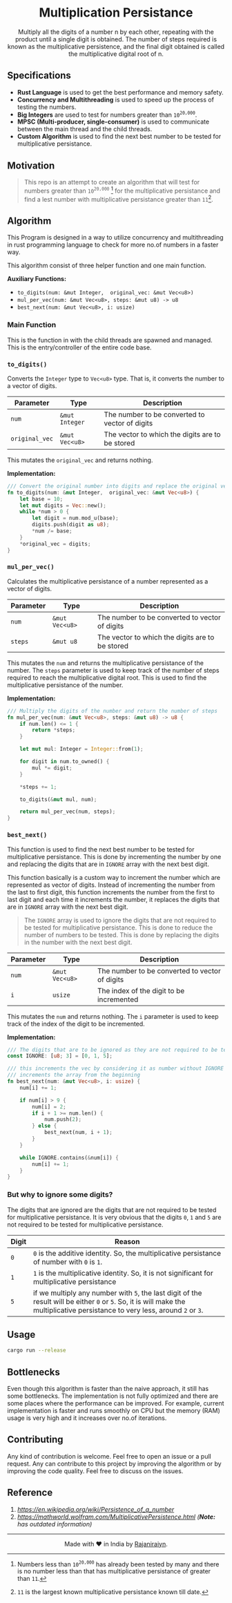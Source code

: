 <div align="center">

# Multiplication Persistance

Multiply all the digits of a number n by each other, repeating with the product until a single digit is obtained. The number of steps required is known as the multiplicative persistence, and the final digit obtained is called the multiplicative digital root of n.

</div>

## Specifications

- **Rust Language** is used to get the best performance and memory safety.
- **Concurrency and Multithreading** is used to speed up the process of testing the numbers.
- **Big Integers** are used to test for numbers greater than `10`<sup>`20,000`</sup>.
- **MPSC (Multi-producer, single-consumer)** is used to communicate between the main thread and the child threads.
- **Custom Algorithm** is used to find the next best number to be tested for multiplicative persistance.

## Motivation

> This repo is an attempt to create an algorithm that will test for numbers greater than `10`<sup>`20,000`</sup> [^1] for the multiplicative persistance and find a lest number with multiplicative persistance greater than `11`[^2].

[^1]: Numbers less than `10`<sup>`20,000`</sup> has already been tested by many and there is no number less than that has multiplicative persistance of greater than `11`.
[^2]: `11` is the largest known multiplicative persistance known till date.

## Algorithm

This Program is designed in a way to utilize concurrency and multithreading in rust programming language to check for more no.of numbers in a faster way.

This algorithm consist of three helper function and one main function.

**Auxiliary Functions:**

- `to_digits(num: &mut Integer,  original_vec: &mut Vec<u8>)`
- `mul_per_vec(num: &mut Vec<u8>, steps: &mut u8) -> u8`
- `best_next(num: &mut Vec<u8>, i: usize)`

### Main Function

This is the function in with the child threads are spawned and managed. This is the entry/controller of the entire code base.

### `to_digits()`

Converts the `Integer` type to `Vec<u8>` type. That is, it converts the number to a vector of digits.

| Parameter      | Type           | Description                                     |
| -------------- | -------------- | ----------------------------------------------- |
| `num`          | `&mut Integer` | The number to be converted to vector of digits  |
| `original_vec` | `&mut Vec<u8>` | The vector to which the digits are to be stored |

This mutates the `original_vec` and returns nothing.

**Implementation:**

```rs
/// Convert the original number into digits and replace the original vec with new one
fn to_digits(num: &mut Integer,  original_vec: &mut Vec<u8>) {
    let base = 10;
    let mut digits = Vec::new();
    while *num > 0 {
        let digit = num.mod_u(base);
        digits.push(digit as u8);
        *num /= base;
    }
    *original_vec = digits;
}
```

### `mul_per_vec()`

Calculates the multiplicative persistance of a number represented as a vector of digits.

| Parameter | Type           | Description                                     |
| --------- | -------------- | ----------------------------------------------- |
| `num`     | `&mut Vec<u8>` | The number to be converted to vector of digits  |
| `steps`   | `&mut u8`      | The vector to which the digits are to be stored |

This mutates the `num` and returns the multiplicative persistance of the number. The `steps` parameter is used to keep track of the number of steps required to reach the multiplicative digital root. This is used to find the multiplicative persistance of the number.

**Implementation:**

```rs
/// Multiply the digits of the number and return the number of steps
fn mul_per_vec(num: &mut Vec<u8>, steps: &mut u8) -> u8 {
    if num.len() <= 1 {
        return *steps;
    }

    let mut mul: Integer = Integer::from(1);

    for digit in num.to_owned() {
        mul *= digit;
    }

    *steps += 1;

    to_digits(&mut mul, num);

    return mul_per_vec(num, steps);
}
```

### `best_next()`

This function is used to find the next best number to be tested for multiplicative persistance. This is done by incrementing the number by one and replacing the digits that are in `IGNORE` array with the next best digit.

This function basically is a custom way to increment the number which are represented as vector of digits. Instead of incrementing the number from the last to first digit, this function increments the number from the first to last digit and each time it increments the number, it replaces the digits that are in `IGNORE` array with the next best digit.

> The `IGNORE` array is used to ignore the digits that are not required to be tested for multiplicative persistance. This is done to reduce the number of numbers to be tested. This is done by replacing the digits in the number with the next best digit.

| Parameter | Type           | Description                                    |
| --------- | -------------- | ---------------------------------------------- |
| `num`     | `&mut Vec<u8>` | The number to be converted to vector of digits |
| `i`       | `usize`        | The index of the digit to be incremented       |

This mutates the `num` and returns nothing. The `i` parameter is used to keep track of the index of the digit to be incremented.

**Implementation:**

```rs
/// The digits that are to be ignored as they are not required to be tested
const IGNORE: [u8; 3] = [0, 1, 5];

/// this increments the vec by considering it as number without IGNORE
/// increments the array from the beginning
fn best_next(num: &mut Vec<u8>, i: usize) {
    num[i] += 1;

    if num[i] > 9 {
        num[i] = 2;
        if i + 1 >= num.len() {
            num.push(2);
        } else {
            best_next(num, i + 1);
        }
    }

    while IGNORE.contains(&num[i]) {
        num[i] += 1;
    }
}
```

### But why to ignore some digits?

The digits that are ignored are the digits that are not required to be tested for multiplicative persistance. It is very obvious that the digits `0`, `1` and `5` are not required to be tested for multiplicative persistance.

| Digit | Reason                                                                                                                                                                          |
| ----- | ------------------------------------------------------------------------------------------------------------------------------------------------------------------------------- |
| `0`   | `0` is the additive identity. So, the multiplicative persistance of number with `0` is `1`.                                                                                     |
| `1`   | `1` is the multiplicative identity. So, it is not significant for multiplicative persistance                                                                                    |
| `5`   | if we multiply any number with `5`, the last digit of the result will be either `0` or `5`. So, it is will make the multiplicative persistance to very less, around `2` or `3`. |

## Usage

```sh
cargo run --release
```

## Bottlenecks

Even though this algorithm is faster than the naive approach, it still has some bottlenecks. The implementation is not fully optimized and there are some places where the performance can be improved. For example, current implementation is faster and runs smoothly on CPU but the memory (RAM) usage is very high and it increases over no.of iterations.

## Contributing

Any kind of contribution is welcome. Feel free to open an issue or a pull request.
Any can contribute to this project by improving the algorithm or by improving the code quality. Feel free to discuss on the issues.

## Reference

1. *https://en.wikipedia.org/wiki/Persistence_of_a_number*
2. *https://mathworld.wolfram.com/MultiplicativePersistence.html (**Note:** has outdated information)*

---

<div align="center">

Made with ❤️ in India by [Rajaniraiyn](https://dub.sh/raja-portfolio).

</div>
